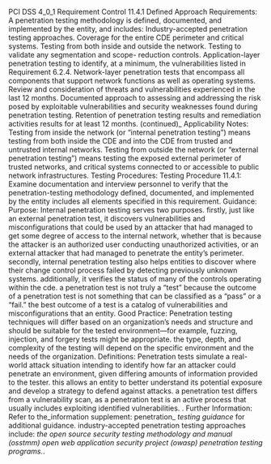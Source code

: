 PCI DSS 4_0_1 Requirement Control 11.4.1 Defined Approach Requirements: A penetration testing methodology is defined, documented, and implemented by the entity, and includes: Industry-accepted penetration testing approaches. Coverage for the entire CDE perimeter and critical systems. Testing from both inside and outside the network. Testing to validate any segmentation and scope- reduction controls. Application-layer penetration testing to identify, at a minimum, the vulnerabilities listed in Requirement 6.2.4. Network-layer penetration tests that encompass all components that support network functions as well as operating systems. Review and consideration of threats and vulnerabilities experienced in the last 12 months. Documented approach to assessing and addressing the risk posed by exploitable vulnerabilities and security weaknesses found during penetration testing. Retention of penetration testing results and remediation activities results for at least 12 months. (continued)_ Applicability Notes: Testing from inside the network (or “internal penetration testing”) means testing from both inside the CDE and into the CDE from trusted and untrusted internal networks. Testing from outside the network (or “external penetration testing”) means testing the exposed external perimeter of trusted networks, and critical systems connected to or accessible to public network infrastructures. Testing Procedures: Testing Procedure 11.4.1: Examine documentation and interview personnel to verify that the penetration-testing methodology defined, documented, and implemented by the entity includes all elements specified in this requirement. Guidance: Purpose: Internal penetration testing serves two purposes. firstly, just like an external penetration test, it discovers vulnerabilities and misconfigurations that could be used by an attacker that had managed to get some degree of access to the internal network, whether that is because the attacker is an authorized user conducting unauthorized activities, or an external attacker that had managed to penetrate the entity’s perimeter. secondly, internal penetration testing also helps entities to discover where their change control process failed by detecting previously unknown systems. additionally, it verifies the status of many of the controls operating within the cde. a penetration test is not truly a “test” because the outcome of a penetration test is not something that can be classified as a “pass” or a “fail.” the best outcome of a test is a catalog of vulnerabilities and misconfigurations that an entity. Good Practice: Penetration testing techniques will differ based on an organization’s needs and structure and should be suitable for the tested environment—for example, fuzzing, injection, and forgery tests might be appropriate. the type, depth, and complexity of the testing will depend on the specific environment and the needs of the organization. Definitions: Penetration tests simulate a real-world attack situation intending to identify how far an attacker could penetrate an environment, given differing amounts of information provided to the tester. this allows an entity to better understand its potential exposure and develop a strategy to defend against attacks. a penetration test differs from a vulnerability scan, as a penetration test is an active process that usually includes exploiting identified vulnerabilities. . Further Information: Refer to the_information supplement: penetration_ _testing guidance_ for additional guidance. industry-accepted penetration testing approaches include: _the open source security testing methodology_ _and manual (osstmm)_ _open web application security project (owasp)_ _penetration testing programs._.